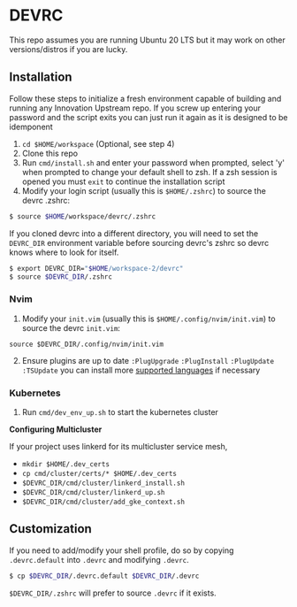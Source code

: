 # DEVRC

This repo assumes you are running Ubuntu 20 LTS but it may work on other versions/distros
if you are lucky.

## Installation

Follow these steps to initialize a fresh environment capable of building and running any Innovation
Upstream repo.  If you screw up entering your password and the script exits you can just run it
again as it is designed to be idemponent

1. `cd $HOME/workspace` (Optional, see step 4)
2. Clone this repo
3. Run `cmd/install.sh` and enter your password when prompted, select 'y' when prompted to change
your default shell to zsh. If a zsh session is opened you must `exit` to continue the installation
script
4. Modify your login script (usually this is `$HOME/.zshrc`) to source the devrc .zshrc:

```sh
$ source $HOME/workspace/devrc/.zshrc
```

If you cloned devrc into a different directory, you will need to set the `DEVRC_DIR` environment 
variable before sourcing devrc's zshrc so devrc knows where to look for itself.

```sh
$ export DEVRC_DIR="$HOME/workspace-2/devrc"
$ source $DEVRC_DIR/.zshrc
```

### Nvim

1. Modify your `init.vim` (usually this is `$HOME/.config/nvim/init.vim`) to source the devrc 
`init.vim`:

```vimscript
source $DEVRC_DIR/.config/nvim/init.vim
```

2. Ensure plugins are up to date
  `:PlugUpgrade`
  `:PlugInstall`
  `:PlugUpdate`
  `:TSUpdate` you can install more
  [supported languages](https://github.com/nvim-treesitter/nvim-treesitter#supported-languages) if
  necessary

### Kubernetes

1. Run `cmd/dev_env_up.sh` to start the kubernetes cluster

**Configuring Multicluster**

If your project uses linkerd for its multicluster service mesh,

- `mkdir $HOME/.dev_certs`
- `cp cmd/cluster/certs/* $HOME/.dev_certs`
- `$DEVRC_DIR/cmd/cluster/linkerd_install.sh`
- `$DEVRC_DIR/cmd/cluster/linkerd_up.sh`
- `$DEVRC_DIR/cmd/cluster/add_gke_context.sh`

## Customization

If you need to add/modify your shell profile, do so by copying `.devrc.default` into `.devrc` and 
modifying `.devrc`.

```sh
$ cp $DEVRC_DIR/.devrc.default $DEVRC_DIR/.devrc
```

`$DEVRC_DIR/.zshrc` will prefer to source `.devrc` if it exists.

